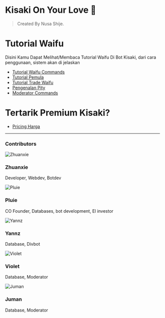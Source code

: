 # Kisaki On Your Love 💞

> Created By Nusa Shije.

# Tutorial Waifu
Disini Kamu Dapat Melihat/Membaca Tutorial Waifu Di Bot Kisaki, dari cara penggunaan, sistem akan di jelaskan

- [Tutorial Waifu Commands](docs/commands.md)
- [Tutorial Pemula](docs/waifumap.md)
- [Tutorial Trade Waifu](docs/trade.md)
- [Pengenalan Pity](docs/pity.md)
- [Moderator Commands](docs/mod.md)

# Tertarik Premium Kisaki?
- [Pricing Harga](docs/pricing.md)


---

### Contributors


<div class="contributor-card">
  <img src="https://raw.githubusercontent.com/TabawaX/waifudb/refs/heads/master/wdb/496a83163ae5e9b6337bffcb9f9ce4a7.jpg" alt="Zhuanxie" class="contributor-img">
  <div class="contributor-info">
    <h3 class="contributor-name">Zhuanxie</h3>
    <p class="contributor-role">Developer, Webdev, Botdev</p>
  </div>
</div>


<div class="contributor-card">
  <img src="https://raw.githubusercontent.com/TabawaX/waifudb/refs/heads/master/wdb/IMG-20241214-WA0063.jpg" alt="Pluie" class="contributor-img">
  <div class="contributor-info">
    <h3 class="contributor-name">Pluie</h3>
    <p class="contributor-role">CO Founder, Databases, bot development, El investor</p>
  </div>
</div>


<div class="contributor-card">
  <img src="https://raw.githubusercontent.com/TabawaX/waifudb/refs/heads/master/wdb/IMG-20241212-WA0114.jpg" alt="Yannz" class="contributor-img">
  <div class="contributor-info">
    <h3 class="contributor-name">Yannz</h3>
    <p class="contributor-role">Database, Divbot</p>
  </div>
</div>

<div class="contributor-card">
  <img src="https://raw.githubusercontent.com/TabawaX/waifudb/refs/heads/master/wdb/IMG-20241214-WA0061.jpg" alt="Violet" class="contributor-img">
  <div class="contributor-info">
    <h3 class="contributor-name">Violet</h3>
    <p class="contributor-role">Database, Moderator</p>
  </div>
</div>

<div class="contributor-card">
  <img src="https://raw.githubusercontent.com/TabawaX/waifudb/refs/heads/master/wdb/IMG-20241220-WA0061.jpg" alt="Juman" class="contributor-img">
  <div class="contributor-info">
    <h3 class="contributor-name">Juman</h3>
    <p class="contributor-role">Database, Moderator</p>
  </div>
</div>